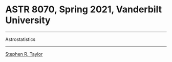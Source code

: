 # ASTR 8070, Spring 2021, Vanderbilt University

---

Astrostatistics

---

[Stephen R. Taylor](https://my.vanderbilt.edu/stephentaylor/) 
